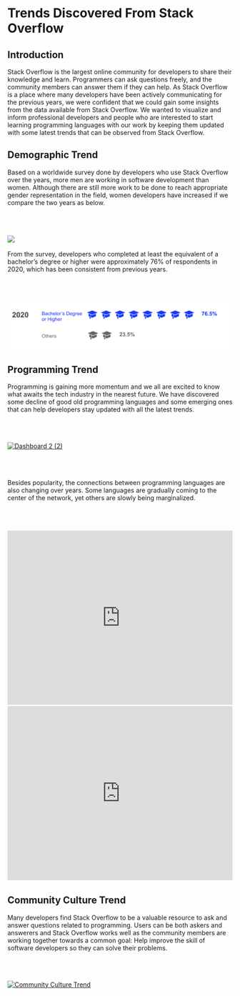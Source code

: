 <html>
<h1> Trends Discovered From Stack Overflow </h1>

<h2> Introduction </h2>

Stack Overflow is the largest online community for developers to share their knowledge and learn. Programmers can ask questions freely, and the community members can answer them if they can help. As Stack Overflow is a place where many developers have been actively communicating for the previous years, we were confident that we could gain some insights from the data available from Stack Overflow.
We wanted to visualize and inform professional developers and people who are interested to start learning programming languages with our work by keeping them updated with some latest trends that can be observed from Stack Overflow.

<h2> Demographic Trend </h2>

Based on a worldwide survey done by developers who use Stack Overflow over the years, more men are working in software development than women. Although there are still more work to be done to reach appropriate gender representation in the field, women developers have increased if we compare the two years as below.

<br>
<br>
<br>
<img src="demographic_trend_1.png">

From the survey, developers who completed at least the equivalent of a bachelor’s degree or higher were approximately 76% of respondents in 2020, which has been consistent from previous years.

<br>
<br>
<br>

<img src="demographic_trend_3.png">

<h2> Programming Trend </h2>

Programming is gaining more momentum and we all are excited to know what awaits the tech industry in the nearest future. We have discovered some decline of good old programming languages and some emerging ones that can help developers stay updated with all the latest trends. 

<br>
<br>
<br>

<div class='tableauPlaceholder' id='viz1620973040768' style='position: relative'><noscript><a href='#'><img alt='Dashboard 2 (2) ' src='https:&#47;&#47;public.tableau.com&#47;static&#47;images&#47;33&#47;33NDFTS4M&#47;1_rss.png' style='border: none' /></a></noscript><object class='tableauViz'  style='display:none;'><param name='host_url' value='https%3A%2F%2Fpublic.tableau.com%2F' /> <param name='embed_code_version' value='3' /> <param name='path' value='shared&#47;33NDFTS4M' /> <param name='toolbar' value='yes' /><param name='static_image' value='https:&#47;&#47;public.tableau.com&#47;static&#47;images&#47;33&#47;33NDFTS4M&#47;1.png' /> <param name='animate_transition' value='yes' /><param name='display_static_image' value='yes' /><param name='display_spinner' value='yes' /><param name='display_overlay' value='yes' /><param name='display_count' value='yes' /><param name='language' value='en' /><param name='filter' value='publish=yes' /></object></div>                <script type='text/javascript'>                    var divElement = document.getElementById('viz1620973040768');                    var vizElement = divElement.getElementsByTagName('object')[0];                    if ( divElement.offsetWidth > 800 ) { vizElement.style.width='1000px';vizElement.style.height='827px';} else if ( divElement.offsetWidth > 500 ) { vizElement.style.width='1000px';vizElement.style.height='827px';} else { vizElement.style.width='100%';vizElement.style.height='727px';}                     var scriptElement = document.createElement('script');                    scriptElement.src = 'https://public.tableau.com/javascripts/api/viz_v1.js';                    vizElement.parentNode.insertBefore(scriptElement, vizElement);                </script>

<br>
<br>
<br>

Besides popularity, the connections between programming languages are also changing over years. Some languages are gradually coming to the center of the network, yet others are slowly being marginalized.

<br>
<br>
<br>

<iframe width="100%" height="390" frameborder="0"
  src="https://observablehq.com/embed/@info247-spring21/2014-connections-between-tags?cells=chart"></iframe>
  
<iframe width="100%" height="390" frameborder="0"
  src="https://observablehq.com/embed/@info247-spring21/2019-connections-between-tags?cells=chart"></iframe>


<h2> Community Culture Trend </h2>

Many developers find Stack Overflow to be a valuable resource to ask and answer questions related to programming. Users can be both askers and answerers and Stack Overflow works well as the community members are working together towards a common goal: Help improve the skill of software developers so they can solve their problems.

<br>
<br>
<br>

<div class='tableauPlaceholder' id='viz1620969807879' style='position: relative'><noscript><a href='#'><img alt='Community Culture Trend ' src='https:&#47;&#47;public.tableau.com&#47;static&#47;images&#47;co&#47;community_culture&#47;CommunityCultureTrend&#47;1_rss.png' style='border: none' /></a></noscript><object class='tableauViz'  style='display:none;'><param name='host_url' value='https%3A%2F%2Fpublic.tableau.com%2F' /> <param name='embed_code_version' value='3' /> <param name='site_root' value='' /><param name='name' value='community_culture&#47;CommunityCultureTrend' /><param name='tabs' value='no' /><param name='toolbar' value='yes' /><param name='static_image' value='https:&#47;&#47;public.tableau.com&#47;static&#47;images&#47;co&#47;community_culture&#47;CommunityCultureTrend&#47;1.png' /> <param name='animate_transition' value='yes' /><param name='display_static_image' value='yes' /><param name='display_spinner' value='yes' /><param name='display_overlay' value='yes' /><param name='display_count' value='yes' /><param name='language' value='en' /></object></div>                <script type='text/javascript'>                    var divElement = document.getElementById('viz1620969807879');                    var vizElement = divElement.getElementsByTagName('object')[0];                    if ( divElement.offsetWidth > 800 ) { vizElement.style.width='1000px';vizElement.style.height='827px';} else if ( divElement.offsetWidth > 500 ) { vizElement.style.width='1000px';vizElement.style.height='827px';} else { vizElement.style.width='100%';vizElement.style.height='1027px';}                     var scriptElement = document.createElement('script');                    scriptElement.src = 'https://public.tableau.com/javascripts/api/viz_v1.js';                    vizElement.parentNode.insertBefore(scriptElement, vizElement);                </script>

</html>
